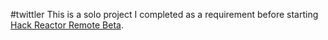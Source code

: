 #twittler
This is a solo project I completed as a requirement before starting [Hack Reactor Remote Beta](http://www.hackreactor.com/remote-beta).
